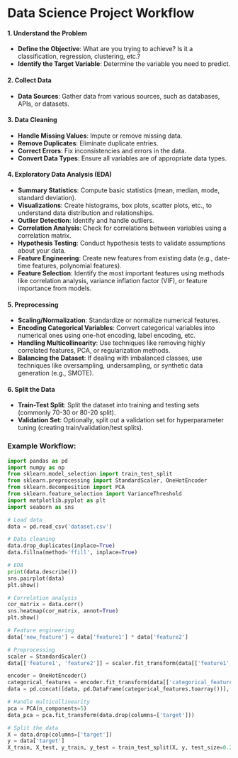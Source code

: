 # Data Science Project Workflow

#### 1. Understand the Problem
   - **Define the Objective**: What are you trying to achieve? Is it a classification, regression, clustering, etc.?
   - **Identify the Target Variable**: Determine the variable you need to predict.

#### 2. Collect Data
   - **Data Sources**: Gather data from various sources, such as databases, APIs, or datasets.

#### 3. Data Cleaning
   - **Handle Missing Values**: Impute or remove missing data.
   - **Remove Duplicates**: Eliminate duplicate entries.
   - **Correct Errors**: Fix inconsistencies and errors in the data.
   - **Convert Data Types**: Ensure all variables are of appropriate data types.

#### 4. Exploratory Data Analysis (EDA)
   - **Summary Statistics**: Compute basic statistics (mean, median, mode, standard deviation).
   - **Visualizations**: Create histograms, box plots, scatter plots, etc., to understand data distribution and relationships.
   - **Outlier Detection**: Identify and handle outliers.
   - **Correlation Analysis**: Check for correlations between variables using a correlation matrix.
   - **Hypothesis Testing**: Conduct hypothesis tests to validate assumptions about your data.
   - **Feature Engineering**: Create new features from existing data (e.g., date-time features, polynomial features).
   - **Feature Selection**: Identify the most important features using methods like correlation analysis, variance inflation factor (VIF), or feature importance from models.

#### 5. Preprocessing
   - **Scaling/Normalization**: Standardize or normalize numerical features.
   - **Encoding Categorical Variables**: Convert categorical variables into numerical ones using one-hot encoding, label encoding, etc.
   - **Handling Multicollinearity**: Use techniques like removing highly correlated features, PCA, or regularization methods.
   - **Balancing the Dataset**: If dealing with imbalanced classes, use techniques like oversampling, undersampling, or synthetic data generation (e.g., SMOTE).

#### 6. Split the Data
   - **Train-Test Split**: Split the dataset into training and testing sets (commonly 70-30 or 80-20 split).
   - **Validation Set**: Optionally, split out a validation set for hyperparameter tuning (creating train/validation/test splits).

### Example Workflow:

```python
import pandas as pd
import numpy as np
from sklearn.model_selection import train_test_split
from sklearn.preprocessing import StandardScaler, OneHotEncoder
from sklearn.decomposition import PCA
from sklearn.feature_selection import VarianceThreshold
import matplotlib.pyplot as plt
import seaborn as sns

# Load data
data = pd.read_csv('dataset.csv')

# Data cleaning
data.drop_duplicates(inplace=True)
data.fillna(method='ffill', inplace=True)

# EDA
print(data.describe())
sns.pairplot(data)
plt.show()

# Correlation analysis
cor_matrix = data.corr()
sns.heatmap(cor_matrix, annot=True)
plt.show()

# Feature engineering
data['new_feature'] = data['feature1'] * data['feature2']

# Preprocessing
scaler = StandardScaler()
data[['feature1', 'feature2']] = scaler.fit_transform(data[['feature1', 'feature2']])

encoder = OneHotEncoder()
categorical_features = encoder.fit_transform(data[['categorical_feature']])
data = pd.concat([data, pd.DataFrame(categorical_features.toarray())], axis=1)

# Handle multicollinearity
pca = PCA(n_components=5)
data_pca = pca.fit_transform(data.drop(columns=['target']))

# Split the data
X = data.drop(columns=['target'])
y = data['target']
X_train, X_test, y_train, y_test = train_test_split(X, y, test_size=0.2, random_state=42)
```
